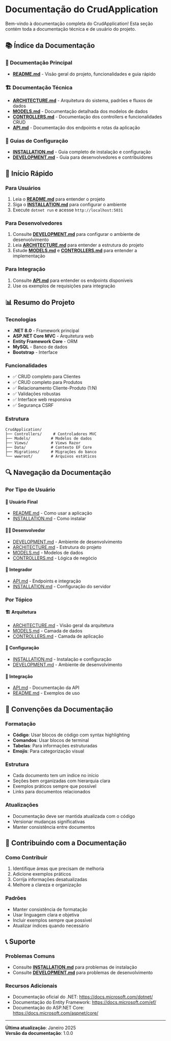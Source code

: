 # Documentação do CrudApplication

Bem-vindo à documentação completa do CrudApplication! Esta seção contém toda a documentação técnica e de usuário do projeto.

## 📚 Índice da Documentação

### 📖 Documentação Principal
- **[README.md](../README.md)** - Visão geral do projeto, funcionalidades e guia rápido

### 🏗️ Documentação Técnica
- **[ARCHITECTURE.md](ARCHITECTURE.md)** - Arquitetura do sistema, padrões e fluxos de dados
- **[MODELS.md](MODELS.md)** - Documentação detalhada dos modelos de dados
- **[CONTROLLERS.md](CONTROLLERS.md)** - Documentação dos controllers e funcionalidades CRUD
- **[API.md](API.md)** - Documentação dos endpoints e rotas da aplicação

### 🔧 Guias de Configuração
- **[INSTALLATION.md](INSTALLATION.md)** - Guia completo de instalação e configuração
- **[DEVELOPMENT.md](DEVELOPMENT.md)** - Guia para desenvolvedores e contribuidores

## 🚀 Início Rápido

### Para Usuários
1. Leia o **[README.md](../README.md)** para entender o projeto
2. Siga o **[INSTALLATION.md](INSTALLATION.md)** para configurar o ambiente
3. Execute `dotnet run` e acesse `http://localhost:5031`

### Para Desenvolvedores
1. Consulte **[DEVELOPMENT.md](DEVELOPMENT.md)** para configurar o ambiente de desenvolvimento
2. Leia **[ARCHITECTURE.md](ARCHITECTURE.md)** para entender a estrutura do projeto
3. Estude **[MODELS.md](MODELS.md)** e **[CONTROLLERS.md](CONTROLLERS.md)** para entender a implementação

### Para Integração
1. Consulte **[API.md](API.md)** para entender os endpoints disponíveis
2. Use os exemplos de requisições para integração

## 📊 Resumo do Projeto

### Tecnologias
- **.NET 8.0** - Framework principal
- **ASP.NET Core MVC** - Arquitetura web
- **Entity Framework Core** - ORM
- **MySQL** - Banco de dados
- **Bootstrap** - Interface

### Funcionalidades
- ✅ CRUD completo para Clientes
- ✅ CRUD completo para Produtos
- ✅ Relacionamento Cliente-Produto (1:N)
- ✅ Validações robustas
- ✅ Interface web responsiva
- ✅ Segurança CSRF

### Estrutura
```
CrudApplication/
├── Controllers/     # Controladores MVC
├── Models/         # Modelos de dados
├── Views/          # Views Razor
├── Data/           # Contexto EF Core
├── Migrations/     # Migrações do banco
└── wwwroot/        # Arquivos estáticos
```

## 🔍 Navegação da Documentação

### Por Tipo de Usuário

#### 👤 Usuário Final
- [README.md](../README.md) - Como usar a aplicação
- [INSTALLATION.md](INSTALLATION.md) - Como instalar

#### 👨‍💻 Desenvolvedor
- [DEVELOPMENT.md](DEVELOPMENT.md) - Ambiente de desenvolvimento
- [ARCHITECTURE.md](ARCHITECTURE.md) - Estrutura do projeto
- [MODELS.md](MODELS.md) - Modelos de dados
- [CONTROLLERS.md](CONTROLLERS.md) - Lógica de negócio

#### 🔌 Integrador
- [API.md](API.md) - Endpoints e integração
- [INSTALLATION.md](INSTALLATION.md) - Configuração do servidor

### Por Tópico

#### 🏗️ Arquitetura
- [ARCHITECTURE.md](ARCHITECTURE.md) - Visão geral da arquitetura
- [MODELS.md](MODELS.md) - Camada de dados
- [CONTROLLERS.md](CONTROLLERS.md) - Camada de aplicação

#### 🔧 Configuração
- [INSTALLATION.md](INSTALLATION.md) - Instalação e configuração
- [DEVELOPMENT.md](DEVELOPMENT.md) - Ambiente de desenvolvimento

#### 📡 Integração
- [API.md](API.md) - Documentação da API
- [README.md](../README.md) - Exemplos de uso

## 📝 Convenções da Documentação

### Formatação
- **Código**: Usar blocos de código com syntax highlighting
- **Comandos**: Usar blocos de terminal
- **Tabelas**: Para informações estruturadas
- **Emojis**: Para categorização visual

### Estrutura
- Cada documento tem um índice no início
- Seções bem organizadas com hierarquia clara
- Exemplos práticos sempre que possível
- Links para documentos relacionados

### Atualizações
- Documentação deve ser mantida atualizada com o código
- Versionar mudanças significativas
- Manter consistência entre documentos

## 🤝 Contribuindo com a Documentação

### Como Contribuir
1. Identifique áreas que precisam de melhoria
2. Adicione exemplos práticos
3. Corrija informações desatualizadas
4. Melhore a clareza e organização

### Padrões
- Manter consistência de formatação
- Usar linguagem clara e objetiva
- Incluir exemplos sempre que possível
- Atualizar índices quando necessário

## 📞 Suporte

### Problemas Comuns
- Consulte **[INSTALLATION.md](INSTALLATION.md)** para problemas de instalação
- Consulte **[DEVELOPMENT.md](DEVELOPMENT.md)** para problemas de desenvolvimento

### Recursos Adicionais
- Documentação oficial do .NET: https://docs.microsoft.com/dotnet/
- Documentação do Entity Framework: https://docs.microsoft.com/ef/
- Documentação do ASP.NET Core: https://docs.microsoft.com/aspnet/core/

---

**Última atualização**: Janeiro 2025  
**Versão da documentação**: 1.0.0
